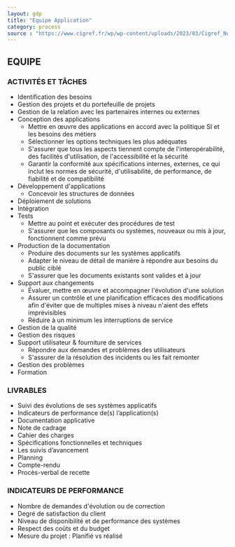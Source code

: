 ```yaml
---
layout: gdp
title: "Equipe Application"
category: process
source : "https://www.cigref.fr/wp/wp-content/uploads/2023/03/Cigref_Nomenclature_des_profils_metiers_SI_complete_FR_2022v4.1.pdf"
---
```


## EQUIPE



### ACTIVITÉS ET TÂCHES

- Identification des besoins
- Gestion des projets et du portefeuille de projets
- Gestion de la relation avec les partenaires internes ou externes
- Conception des applications
  - Mettre en œuvre des applications en accord avec la politique SI et les besoins des métiers
  - Sélectionner les options techniques les plus adéquates
  - S'assurer que tous les aspects tiennent compte de l'interopérabilité, des facilités d'utilisation, de l'accessibilité et la sécurité
  - Garantir la conformité aux spécifications internes, externes, ce qui inclut les normes de sécurité, d'utilisabilité, de performance, de fiabilité et de compatibilité
- Développement d'applications
  -  Concevoir les structures de données
- Déploiement de solutions
- Intégration
- Tests
  - Mettre au point et exécuter des procédures de test
  - S'assurer que les composants ou systèmes, nouveaux ou mis à jour, fonctionnent comme prévu
- Production de la documentation
  - Produire des documents sur les systèmes applicatifs
  - Adapter le niveau de détail de manière à répondre aux besoins du public ciblé
  - S'assurer que les documents existants sont valides et à jour
- Support aux changements
  - Évaluer, mettre en œuvre et accompagner l'évolution d'une solution
  - Assurer un contrôle et une planification efficaces des modifications afin d'éviter que de multiples mises à niveau n'aient des effets imprévisibles
  - Réduire à un minimum les interruptions de service
- Gestion de la qualité
- Gestion des risques
- Support utilisateur & fourniture de services
  - Répondre aux demandes et problèmes des utilisateurs
  - S'assurer de la résolution des incidents ou les fait remonter
- Gestion des problèmes
- Formation

### LIVRABLES

- Suivi des évolutions de ses systèmes applicatifs
- Indicateurs de performance de(s) l’application(s)
- Documentation applicative
- Note de cadrage
- Cahier des charges
- Spécifications fonctionnelles et techniques
- Les suivis d’avancement
- Planning
- Compte-rendu
- Procès-verbal de recette

### INDICATEURS DE PERFORMANCE

- Nombre de demandes d'évolution ou de correction
- Degré de satisfaction du client
- Niveau de disponibilité et de performance des systèmes
- Respect des coûts et du budget
- Mesure du projet : Planifié vs réalisé
